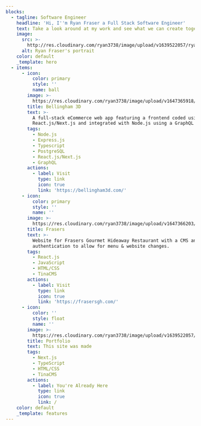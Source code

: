```yaml
---
blocks:
  - tagline: Software Engineer
    headline: 'Hi, I''m Ryan Fraser a Full Stack Software Engineer'
    text: Take a look around at my work and see what we can create together.
    image:
      src: >-
        http://res.cloudinary.com/ryan3738/image/upload/v1639522057/ryan-website/Profile_Pic_tjqtek.jpg
      alt: Ryan Fraser's portrait
    color: default
    _template: hero
  - items:
      - icon:
          color: primary
          style: ''
          name: ball
        image: >-
          https://res.cloudinary.com/ryan3738/image/upload/v1647365918/ryan-website/custom_eka4z8.jpg
        title: Bellingham 3D
        text: >-
          A full-stack eCommerce web app featuring a frontend coded using
          React.js/Next.js and integrated with Node.js using a GraphQL API.
        tags:
          - Node.js
          - Express.js
          - Typescript
          - PostgreSQL
          - React.js/Next.js
          - GraphQL
        actions:
          - label: Visit
            type: link
            icon: true
            link: 'https://bellingham3d.com/'
      - icon:
          color: primary
          style: ''
          name: ''
        image: >-
          https://res.cloudinary.com/ryan3738/image/upload/v1647366203/ryan-website/frasersHome_lrpzsd.jpg
        title: Frasers
        text: >-
          Website for Frasers Gourmet Hideaway Restaurant with a CMS and
          authentication to allow for menu & website changes.
        tags:
          - React.js
          - JavaScript
          - HTML/CSS
          - TinaCMS
        actions:
          - label: Visit
            type: link
            icon: true
            link: 'https://frasersgh.com/'
      - icon:
          color: ''
          style: float
          name: ''
        image: >-
          https://res.cloudinary.com/ryan3738/image/upload/v1639522057/ryan-website/Profile_Pic_tjqtek.jpg
        title: Portfolio
        text: This site was made
        tags:
          - Next.js
          - TypeScript
          - HTML/CSS
          - TinaCMS
        actions:
          - label: You're Already Here
            type: link
            icon: true
            link: /
    color: default
    _template: features
---
```


